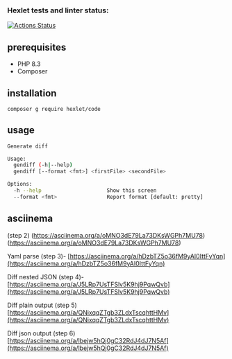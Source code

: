 ### Hexlet tests and linter status:
[![Actions Status](https://github.com/aabelyaev/php-project-48/actions/workflows/hexlet-check.yml/badge.svg)](https://github.com/aabelyaev/php-project-48/actions)

## prerequisites

* PHP 8.3
* Composer

## installation

`composer g require hexlet/code`

## usage

```sh
Generate diff

Usage:
  gendiff (-h|--help)
  gendiff [--format <fmt>] <firstFile> <secondFile>

Options:
  -h --help                     Show this screen
  --format <fmt>                Report format [default: pretty]
```

## asciinema

(step 2) (https://asciinema.org/a/oMNO3dE79La73DKsWGPh7MU78)(https://asciinema.org/a/oMNO3dE79La73DKsWGPh7MU78)

Yaml parse (step 3)- [https://asciinema.org/a/hDzbTZ5o36fM9yAI0IttFyYqn](https://asciinema.org/a/hDzbTZ5o36fM9yAI0IttFyYqn)

Diff nested JSON (step 4)- [https://asciinema.org/a/J5LRp7UsTFSlv5K9hj9PqwQvb](https://asciinema.org/a/J5LRp7UsTFSlv5K9hj9PqwQvb)

Diff plain output (step 5) [https://asciinema.org/a/QNixqqZTgb3ZLdxTscqhttHMv](https://asciinema.org/a/QNixqqZTgb3ZLdxTscqhttHMv)

Diff json output (step 6) [https://asciinema.org/a/lbejw5hQj0gC32RdJ4dJ7N5Af](https://asciinema.org/a/lbejw5hQj0gC32RdJ4dJ7N5Af)